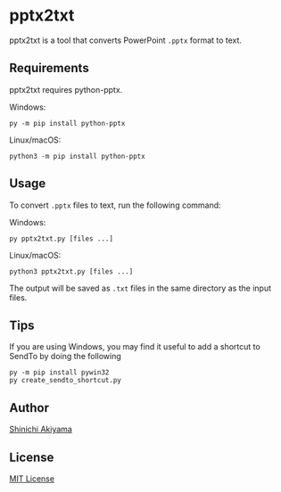 pptx2txt
========

pptx2txt is a tool that converts PowerPoint `.pptx` format to text.

Requirements
------------

pptx2txt requires python-pptx.

Windows:

```console
py -m pip install python-pptx
```

Linux/macOS:

```console
python3 -m pip install python-pptx
```

Usage
-----

To convert `.pptx` files to text, run the following command:

Windows:

```console
py pptx2txt.py [files ...]
```

Linux/macOS:

```console
python3 pptx2txt.py [files ...]
```

The output will be saved as `.txt` files in the same directory as the input files.

Tips
----

If you are using Windows, you may find it useful to add a shortcut to SendTo by doing the following

```console
py -m pip install pywin32
py create_sendto_shortcut.py
```

Author
------

[Shinichi Akiyama](https://github.com/shakiyam)

License
-------

[MIT License](https://opensource.org/licenses/mit)
